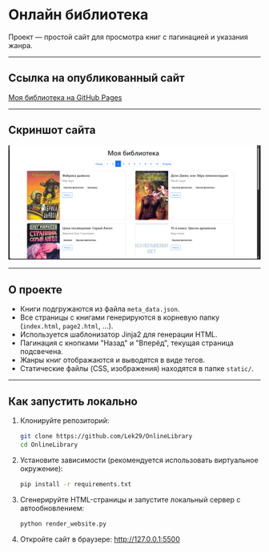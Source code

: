 # Онлайн библиотека

Проект — простой сайт для просмотра книг с пагинацией и указания жанра.

---

## Ссылка на опубликованный сайт

[Моя библиотека на GitHub Pages](https://lek29.github.io/OnlineLibrary/)

---

## Скриншот сайта

![Главная страница](screenshot.png)

---
## О проекте

- Книги подгружаются из файла `meta_data.json`.
- Все страницы с книгами генерируются в корневую папку (`index.html`, `page2.html`, …).
- Используется шаблонизатор Jinja2 для генерации HTML.
- Пагинация с кнопками "Назад" и "Вперёд", текущая страница подсвечена.
- Жанры книг отображаются и выводятся в виде тегов.
- Статические файлы (CSS, изображения) находятся в папке `static/`.

---

## Как запустить локально

1. Клонируйте репозиторий:
   ```bash
   git clone https://github.com/Lek29/OnlineLibrary
   cd OnlineLibrary
   ```
   
2. Установите зависимости (рекомендуется использовать виртуальное окружение):

   ```bash
   pip install -r requirements.txt
   ```

3. Сгенерируйте HTML-страницы и запустите локальный сервер с автообновлением:

   ```bash
   python render_website.py
   ```
4. Откройте сайт в браузере:
  http://127.0.0.1:5500


